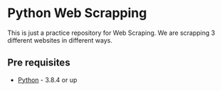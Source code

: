 # Python Web Scrapping

This is just a practice repository for Web Scraping. We are scrapping 3 different websites in different ways.

## Pre requisites

 * [Python](https://www.python.org/downloads/) - 3.8.4 or up